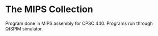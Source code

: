 # The MIPS Collection
Program done in MIPS assembly for CPSC 440. Programs run through QtSPIM simulator.
